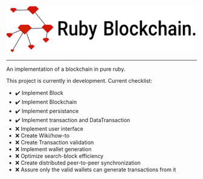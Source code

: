 ![Ruby Blockchain](ruby-blockchain.jpg)

---

An implementation of a blockchain in pure ruby.

This project is currently in development. Current checklist:

+ ✔️ Implement Block
+ ✔️ Implement Blockchain
+ ✔️ Implement persistance
+ ✔️ Implement transaction and DataTransaction
+ ❌ Implement user interface
+ ❌ Create Wiki/how-to
+ ❌ Create Transaction validation
+ ❌ Implement wallet generation
+ ❌ Optimize search-block efficiency
+ ❌ Create distributed peer-to-peer synchronization
+ ❌ Assure only the valid wallets can generate transactions from it
